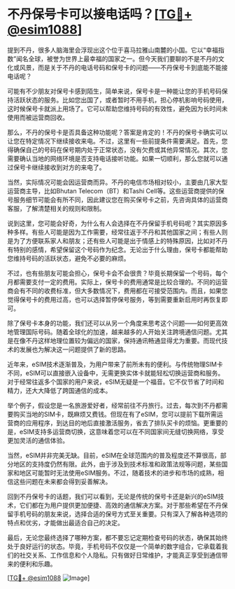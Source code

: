 # 不丹保号卡可以接电话吗？[[TG💪+ @esim1088](https://t.me/s/esim1088)]

提到不丹，很多人脑海里会浮现出这个位于喜马拉雅山南麓的小国。它以“幸福指数”闻名全球，被誉为世界上最幸福的国家之一。但今天我们要聊的不是不丹的文化或风景，而是关于不丹的电话号码和保号卡的问题——不丹保号卡到底能不能接电话呢？

可能有不少朋友对保号卡感到陌生，简单来说，保号卡是一种能让您的手机号码保持活跃状态的服务。比如您出国了，或者暂时不用手机，担心停机影响号码使用，这时候保号卡就派上用场了。它可以帮助您维持号码的有效性，避免因为长时间未使用而被运营商回收。

那么，不丹的保号卡是否具备这种功能呢？答案是肯定的！不丹的保号卡确实可以让您在特定情况下继续接收来电。不过，这里有一些前提条件需要满足。首先，您得确保自己的号码在保号期内处于正常状态，没有欠费或其他异常情况。其次，您需要确认当地的网络环境是否支持电话接听功能。如果一切顺利，那么您就可以通过保号卡继续接收到对方的来电了。

当然，实际情况可能会因运营商而异。不丹的电信市场相对较小，主要由几家大型运营商主导，比如Bhutan Telecom（BT）和Tashi Cell等。这些运营商提供的保号服务细节可能会有所不同，因此建议您在购买保号卡之前，先咨询具体的运营商客服，了解清楚相关的规则和限制。

说到这里，您可能会好奇，为什么有人会选择在不丹保留手机号码呢？其实原因多种多样。有些人可能是因为工作需要，经常往返于不丹和其他国家之间；有些人则是为了方便联系家人和朋友；还有些人可能是出于情感上的特殊原因，比如对不丹有特别的感情，希望保留这个号码作为纪念。无论出于什么理由，保号卡都能帮助您维持号码的活跃状态，避免不必要的麻烦。

不过，也有些朋友可能会担心，保号卡会不会很贵？毕竟长期保留一个号码，每个月都需要支付一定的费用。实际上，保号卡的费用通常是比较合理的。不同的运营商会有不同的收费标准，但大多数情况下，费用都在可接受范围内。而且，如果您觉得保号卡的费用过高，也可以选择暂停保号服务，等到需要重新启用时再恢复即可。

除了保号卡本身的功能，我们还可以从另一个角度来思考这个问题——如何更高效地管理国际号码。随着全球化的加速，越来越多的人开始关注跨境通信问题。尤其是在像不丹这样地理位置较为偏远的国家，保持通讯畅通显得尤为重要。而现代技术的发展也为解决这一问题提供了新的思路。

近年来，eSIM技术逐渐普及，为用户带来了前所未有的便利。与传统物理SIM卡不同，eSIM可以直接嵌入设备中，无需更换实体卡就能轻松切换运营商和服务。对于经常往返多个国家的用户来说，eSIM无疑是一个福音。它不仅节省了时间和精力，还大大降低了跨国通信的成本。

举个例子，假设您是一名旅游爱好者，经常前往不丹旅行。过去，每次到不丹都需要购买当地的SIM卡，既麻烦又费钱。但现在有了eSIM，您可以提前下载所需运营商的应用程序，到达目的地后直接激活服务，省去了排队买卡的烦恼。更重要的是，eSIM支持多运营商切换，这意味着您可以在不同国家间无缝切换网络，享受更加灵活的通信体验。

当然，eSIM并非完美无缺。目前，eSIM在全球范围内的普及程度还不算很高，部分地区的支持度仍然有限。此外，由于涉及到技术标准和政策法规等问题，某些国家和地区可能暂时无法使用eSIM服务。不过，随着技术的进步和市场的成熟，相信这些问题在未来都会得到妥善解决。

回到不丹保号卡的话题，我们可以看到，无论是传统的保号卡还是新兴的eSIM技术，它们都在为用户提供更加便捷、高效的通信解决方案。对于那些希望在不丹保留手机号码的朋友来说，选择合适的保号方式至关重要。只有深入了解各种选项的特点和优劣，才能做出最适合自己的决定。

最后，无论您最终选择了哪种方案，都不要忘记定期检查号码的状态，确保其始终处于良好运行的状态。毕竟，手机号码不仅仅是一个简单的数字组合，它承载着我们的社交关系、工作信息和个人隐私。只有做好日常维护，才能真正享受到通信带来的便利和乐趣。

[[TG💪+ @esim1088](https://t.me/s/esim1088) ![Image](https://i.postimg.cc/4NQfJmqS/Snipaste-2025-05-13-00-14-12.png)]